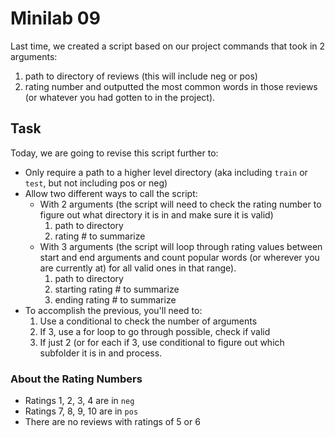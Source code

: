 # Minilab 09

Last time, we created a script based on our project
commands that took in 2 arguments:
1. path to directory of reviews (this will include
   neg or pos)
2. rating number
and outputted the most common words in those reviews
(or whatever you had gotten to in the project).

## Task

Today, we are going to revise this script further to:
* Only require a path to a higher level directory
  (aka including `train` or `test`, but not including
  pos or neg)
* Allow two different ways to call the script:
    * With 2 arguments (the script will need to check
      the rating number to figure out what directory
      it is in and make sure it is valid)
        1. path to directory
        2. rating # to summarize
    * With 3 arguments (the script will loop through
      rating values between start and end arguments
      and count popular words (or wherever you are currently
      at) for all valid ones in that range).
        1. path to directory
        2. starting rating # to summarize
        3. ending rating # to summarize
* To accomplish the previous, you'll need to:
    1. Use a conditional to check the number of arguments
    2. If 3, use a for loop to go through possible,
       check if valid
    3. If just 2 (or for each if 3, use conditional
       to figure out which subfolder it is in and process.

### About the Rating Numbers

* Ratings 1, 2, 3, 4 are in `neg`
* Ratings 7, 8, 9, 10 are in `pos`
* There are no reviews with ratings of 5 or 6
